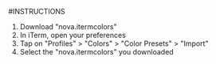 #INSTRUCTIONS

1. Download "nova.itermcolors"
2. In iTerm, open your preferences
3. Tap on "Profiles" > "Colors" > "Color Presets" > "Import"
4. Select the "nova.itermcolors" you downloaded
